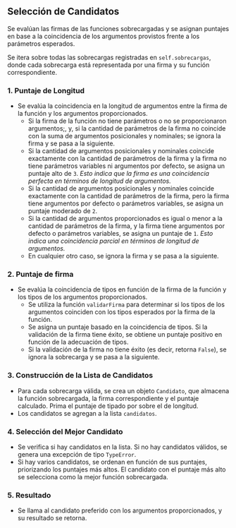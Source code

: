 ## Selección de Candidatos

Se evalúan las firmas de las funciones sobrecargadas y se asignan puntajes en base a la coincidencia de los argumentos provistos frente a los parámetros esperados.


Se itera sobre todas las sobrecargas registradas en `self.sobrecargas`, donde cada sobrecarga está representada por una firma y su función correspondiente.

### 1. Puntaje de Longitud

- Se evalúa la coincidencia en la longitud de argumentos entre la firma de la función y los argumentos proporcionados.
  - Si la firma de la función no tiene parámetros o no se proporcionaron argumentos;, y, si la cantidad de parámetros de la firma no coincide con la suma de argumentos posicionales y nominales; se ignora la firma y se pasa a la siguiente. 
  - Si la cantidad de argumentos posicionales y nominales coincide exactamente con la cantidad de parámetros de la firma y la firma no tiene parámetros variables ni argumentos por defecto, se asigna un puntaje alto de `3`. *Esto indica que la firma es una coincidencia perfecta en términos de longitud de argumentos.*
  - Si la cantidad de argumentos posicionales y nominales coincide exactamente con la cantidad de parámetros de la firma, pero la firma tiene argumentos por defecto o parámetros variables, se asigna un puntaje moderado de `2`.
  - Si la cantidad de argumentos proporcionados es igual o menor a la cantidad de parámetros de la firma, y la firma tiene argumentos por defecto o parámetros variables, se asigna un puntaje de `1`. *Esto indica una coincidencia parcial en términos de longitud de argumentos.*
  - En cualquier otro caso, se ignora la firma y se pasa a la siguiente.

### 2. Puntaje de firma

- Se evalúa la coincidencia de tipos en función de la firma de la función y los tipos de los argumentos proporcionados.
  - Se utiliza la función `validarFirma` para determinar si los tipos de los argumentos coinciden con los tipos esperados por la firma de la función.
  - Se asigna un puntaje basado en la coincidencia de tipos. Si la validación de la firma tiene éxito, se obtiene un puntaje positivo en función de la adecuación de tipos.
  - Si la validación de la firma no tiene éxito (es decir, retorna `False`), se ignora la sobrecarga y se pasa a la siguiente.

### 3. Construcción de la Lista de Candidatos

- Para cada sobrecarga válida, se crea un objeto `Candidato`, que almacena la función sobrecargada, la firma correspondiente y el puntaje calculado. Prima el puntaje de tipado por sobre el de longitud.
- Los candidatos se agregan a la lista `candidatos`.

### 4. Selección del Mejor Candidato

- Se verifica si hay candidatos en la lista. Si no hay candidatos válidos, se genera una excepción de tipo `TypeError`.
- Si hay varios candidatos, se ordenan en función de sus puntajes, priorizando los puntajes más altos. El candidato con el puntaje más alto se selecciona como la mejor función sobrecargada.

### 5. Resultado
- Se llama al candidato preferido con los argumentos proporcionados, y su resultado se retorna.


